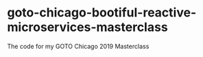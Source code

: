 # goto-chicago-bootiful-reactive-microservices-masterclass
The code for my GOTO Chicago 2019 Masterclass
